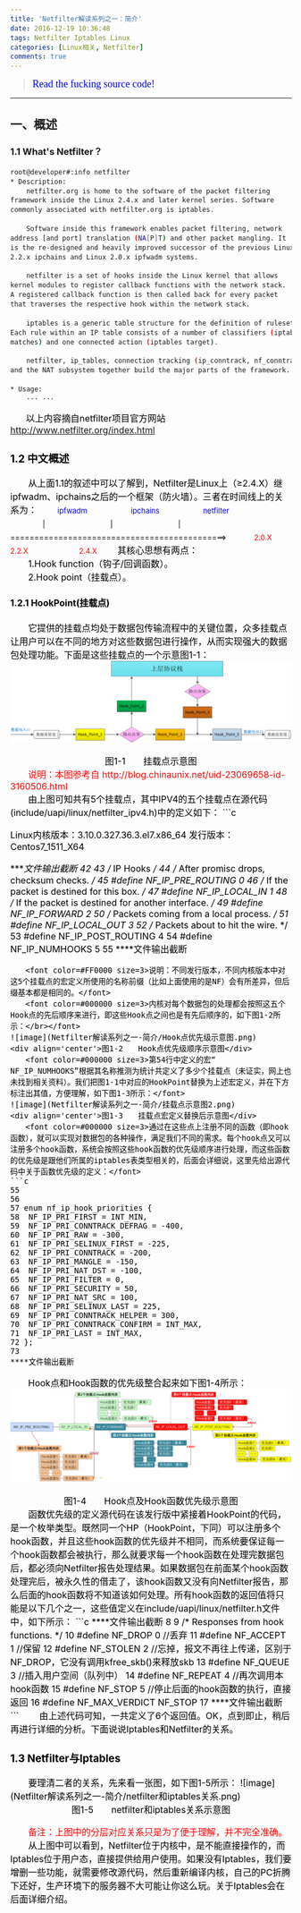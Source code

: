 ```yaml
---
title: 'Netfilter解读系列之一：简介'
date: 2016-12-19 10:36:48
tags: Netfilter Iptables Linux
categories: [Linux相关, Netfilter]
comments: true 
---
```


><font color=#0000FF face="微软雅黑" size=4>Read the fucking source code!</font>
***


## 一、概述
### 1.1 What's Netfilter？  
```bash
root@developer#:info netfilter
* Description:
    netfilter.org is home to the software of the packet filtering 
framework inside the Linux 2.4.x and later kernel series. Software 
commonly associated with netfilter.org is iptables.  

    Software inside this framework enables packet filtering, network 
address [and port] translation (NA[P]T) and other packet mangling. It 
is the re-designed and heavily improved successor of the previous Linux 
2.2.x ipchains and Linux 2.0.x ipfwadm systems.  

    netfilter is a set of hooks inside the Linux kernel that allows 
kernel modules to register callback functions with the network stack. 
A registered callback function is then called back for every packet 
that traverses the respective hook within the network stack.

    iptables is a generic table structure for the definition of rulesets. 
Each rule within an IP table consists of a number of classifiers (iptables 
matches) and one connected action (iptables target). 
 
    netfilter, ip_tables, connection tracking (ip_conntrack, nf_conntrack) 
and the NAT subsystem together build the major parts of the framework.

* Usage:
    ··· ···
```
　　<font color=#000000 size=3><font color=#000000 size=3>以上内容摘自netfilter项目官方网站 http://www.netfilter.org/index.html </font>  
<!-- more -->
  
  
### 1.2 中文概述
　　<font color=#000000 size=3>从上面1.1的叙述中可以了解到，Netfilter是Linux上（≥2.4.X）继ipfwadm、ipchains之后的一个框架（防火墙）。三者在时间线上的关系为：</font>
　　<font color=#0000FF size=2>ipfwadm　　　　　　ipchains　　　　　　netfilter</font>
　　<font color=#000000 size=2>　　|　　　　　　　　　|　　　　　　　　　|</font>
　　<font color=#000000 size=2>=============================================></font>
　　<font color=#FF0000 size=2>　2.0.X　　　　　　　2.2.X　　　　　　　2.4.X</font>
　　<font color=#000000 size=3>其核心思想有两点：</br>　　1.Hook function（钩子/回调函数）。</br>　　2.Hook point（挂载点）。</font>
#### 1.2.1 HookPoint(挂载点)
　　<font color=#000000 size=3>它提供的挂载点均处于数据包传输流程中的关键位置，众多挂载点让用户可以在不同的地方对这些数据包进行操作，从而实现强大的数据包处理功能。下面是这些挂载点的一个示意图1-1：</font>
![image](Netfilter解读系列之一-简介/挂载点示意图.png)
<div align='center'>图1-1　　挂载点示意图</div>
　　<font color=#FF0000 size=3>说明：本图参考自 http://blog.chinaunix.net/uid-23069658-id-3160506.html </br></font>
　　<font color=#000000 size=3>由上图可知共有5个挂载点，其中IPV4的五个挂载点在源代码(include/uapi/linux/netfilter_ipv4.h)中的定义如下：</font>
```c

Linux内核版本：3.10.0.327.36.3.el7.x86_64
发行版本：Centos7_1511_X64

****文件输出截断
42
43 /* IP Hooks */
44 /* After promisc drops, checksum checks. */
45 #define NF_IP_PRE_ROUTING		0
46 /* If the packet is destined for this box. */
47 #define NF_IP_LOCAL_IN		1
48 /* If the packet is destined for another interface. */
49 #define NF_IP_FORWARD		2
50 /* Packets coming from a local process. */
51 #define NF_IP_LOCAL_OUT		3
52 /* Packets about to hit the wire. */
53 #define NF_IP_POST_ROUTING		4
54 #define NF_IP_NUMHOOKS		5
55
****文件输出截断
```
　　<font color=#FF0000 size=3>说明：不同发行版本，不同内核版本中对这5个挂载点的宏定义所使用的名称前缀（比如上面使用的是NF）会有所差异，但后缀基本都是相同的。</font>
　　<font color=#000000 size=3>内核对每个数据包的处理都会按照这五个Hook点的先后顺序来进行，即这些Hook点之间也是有先后顺序的，如下图1-2所示：</br></font>
![image](Netfilter解读系列之一-简介/Hook点优先级示意图.png)
<div align='center'>图1-2　　Hook点优先级顺序示意图</div>
　　<font color=#000000 size=3>第54行中定义的宏“ NF_IP_NUMHOOKS”根据其名称推测为统计共定义了多少个挂载点（未证实，网上也未找到相关资料）。我们把图1-1中对应的HookPoint替换为上述宏定义，并在下方标注出其值，方便理解，如下图1-3所示：</font>
![image](Netfilter解读系列之一-简介/挂载点示意图2.png)
<div align='center'>图1-3　　挂载点宏定义替换后示意图</div>
　　<font color=#000000 size=3>通过在这些点上注册不同的函数（即hook函数），就可以实现对数据包的各种操作，满足我们不同的需求。每个hook点又可以注册多个hook函数，系统会按照这些hook函数的优先级顺序进行处理，而这些函数的优先级是跟他们所属的iptables表类型相关的，后面会详细说，这里先给出源代码中关于函数优先级的定义：</font>
```c
55
56
57 enum nf_ip_hook_priorities {
58 	NF_IP_PRI_FIRST = INT_MIN,
59 	NF_IP_PRI_CONNTRACK_DEFRAG = -400,
60 	NF_IP_PRI_RAW = -300,
61	NF_IP_PRI_SELINUX_FIRST = -225,
62	NF_IP_PRI_CONNTRACK = -200,
63	NF_IP_PRI_MANGLE = -150,
64	NF_IP_PRI_NAT_DST = -100,
65	NF_IP_PRI_FILTER = 0,
66	NF_IP_PRI_SECURITY = 50,
67	NF_IP_PRI_NAT_SRC = 100,
68	NF_IP_PRI_SELINUX_LAST = 225,
69	NF_IP_PRI_CONNTRACK_HELPER = 300,
70	NF_IP_PRI_CONNTRACK_CONFIRM = INT_MAX,
71	NF_IP_PRI_LAST = INT_MAX,
72 };
73
****文件输出截断
```
　　<font color=#000000 size=3>Hook点和Hook函数的优先级整合起来如下图1-4所示：</br></font>
![image](Netfilter解读系列之一-简介/hook点和hook函数优先级整合示意图.PNG)
<div align='center'>图1-4　　Hook点及Hook函数优先级示意图</div>
　　<font color=#000000 size=3>函数优先级的定义源代码在该发行版中紧接着HookPoint的代码，是一个枚举类型。既然同一个HP（HookPoint，下同）可以注册多个hook函数，并且这些hook函数的优先级并不相同，而系统要保证每一个hook函数都会被执行，那么就要求每一个hook函数在处理完数据包后，都必须向Netfilter报告处理结果。如果数据包在前面某个hook函数处理完后，被永久性的借走了，该hook函数又没有向Netfilter报告，那么后面的hook函数将不知道该如何处理。所有hook函数的返回值将只能是以下几个之一，这些值定义在include/uapi/linux/netfilter.h文件中，如下所示：</font>
```c
****文件输出截断
8
9 /* Responses from hook functions. */
10 #define NF_DROP 0      //丢弃
11 #define NF_ACCEPT 1    //保留
12 #define NF_STOLEN 2    //忘掉，报文不再往上传递，区别于NF_DROP，它没有调用kfree_skb()来释放skb
13 #define NF_QUEUE 3     //插入用户空间（队列中）
14 #define NF_REPEAT 4    //再次调用本hook函数
15 #define NF_STOP 5      //停止后面的hook函数的执行，直接返回
16 #define NF_MAX_VERDICT NF_STOP
17
****文件输出截断
```
　　<font color=#000000 size=3>由上述代码可知，一共定义了6个返回值。OK，点到即止，稍后再进行详细的分析。下面说说Iptables和Netfilter的关系。</font>  

<h3>1.3 Netfilter与Iptables</h3>
&emsp;&emsp;<font color=#000000 size=3>要理清二者的关系，先来看一张图，如下图1-5所示：</font>
![image](Netfilter解读系列之一-简介/netfilter和iptables关系.png)
<div align='center'>图1-5　　netfilter和iptables关系示意图</div>  

　　<font color=#FF0000 size=3>备注：上图中的分层对应关系只是为了便于理解，并不完全准确。</font>    
　　<font color=#000000 size=3>从上图中可以看到，Netfilter位于内核中，是不能直接操作的，而Iptables位于用户态，直接提供给用户使用。如果没有Iptables，我们要增删一些功能，就需要修改源代码，然后重新编译内核，自己的PC折腾下还好，生产环境下的服务器不大可能让你这么玩。关于Iptables会在后面详细介绍。</font>
